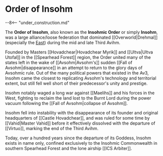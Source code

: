 # Order of Insohm

--8<-- "under_construction.md"

The **Order of Insohm**, also known as the **Insohmic Order** or simply **Insohm**, was a large alliance/loose federation that dominated [[Overworld|Drehmal]] (especially the [East](/World/Drehmal/Regions/Eastern_Regions/)) during the mid and late Third Avihm. 

Founded by Masters [[Hovadchear|Hovadchear Myrik]] and [[Ultva|Ultva Utofal]] in the [[Spearhead Forest]] region, the Order united many of the states left in the wake of [[Avsohm|Avsohm's]] sudden [[Fall of Avsohm|disappearance]] in an attempt to return to the glory days of Avsohmic rule. Out of the many political powers that existed in the Av3, Insohm came the closest to replicating Avsohm's technology and territorial extent, but still fell well short of their predecessor's unity and prestige.

Insohm notably waged a long war against [[Maelihs]] and his forces in the West, fighting to reclaim the land lost to the Burnt Lord during the power vacuum following the [[Fall of Avsohm|collapse of Avsohm]].

Insohm fell into instability with the disappearance of its founder and original headquarters of [[Castle Hovadchear]], and was ruled for some time by [[Vahid|Master Vahid]] before it effectively dissolved with the departure of [[Virtuo]], marking the end of the Third Avihm.

Today, over a hundred years since the departure of its Goddess, Insohm exists in name only, confined exclusively to the Insohmic Commonwealth in southern Spearhead Forest and the lone airship [[ICS Arbiter]].
